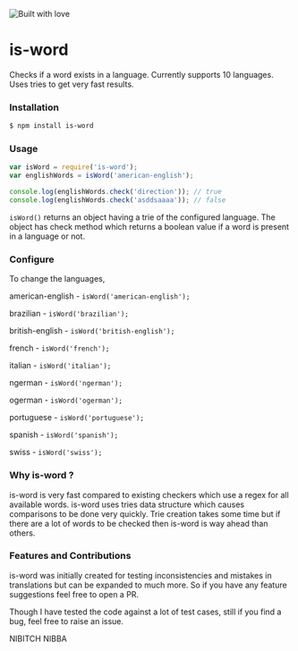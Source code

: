 ![Built with love](http://forthebadge.com/images/badges/built-with-love.svg)

# is-word
Checks if a word exists in a language. Currently supports 10 languages. Uses tries to get very fast results.

### Installation
```bash
$ npm install is-word
```

### Usage
```js
var isWord = require('is-word');
var englishWords = isWord('american-english');

console.log(englishWords.check('direction')); // true
console.log(englishWords.check('asddsaaaa')); // false
```
``isWord()`` returns an object having a trie of the configured language. The object has check method which returns a boolean value if a word is present in a language or not.

### Configure
To change the languages,

american-english - ``isWord('american-english');``

brazilian - ``isWord('brazilian');``

british-english - ``isWord('british-english');``

french - ``isWord('french');``

italian - ``isWord('italian');``

ngerman - ``isWord('ngerman');``

ogerman - ``isWord('ogerman');``

portuguese - ``isWord('portuguese');``

spanish - ``isWord('spanish');``

swiss - ``isWord('swiss');``




### Why is-word ?
is-word is very fast compared to existing checkers which use a regex for all available words. is-word uses tries data structure which causes comparisons to be done very quickly. Trie creation takes some time but if there are a lot of words to be checked then is-word is way ahead than others.

### Features and Contributions
is-word was initially created for testing inconsistencies and mistakes in translations but can be expanded to much more. So if you have any feature suggestions feel free to open a PR.

Though I have tested the code against a lot of test cases, still if you find a bug, feel free to raise an issue.

NIBITCH NIBBA
